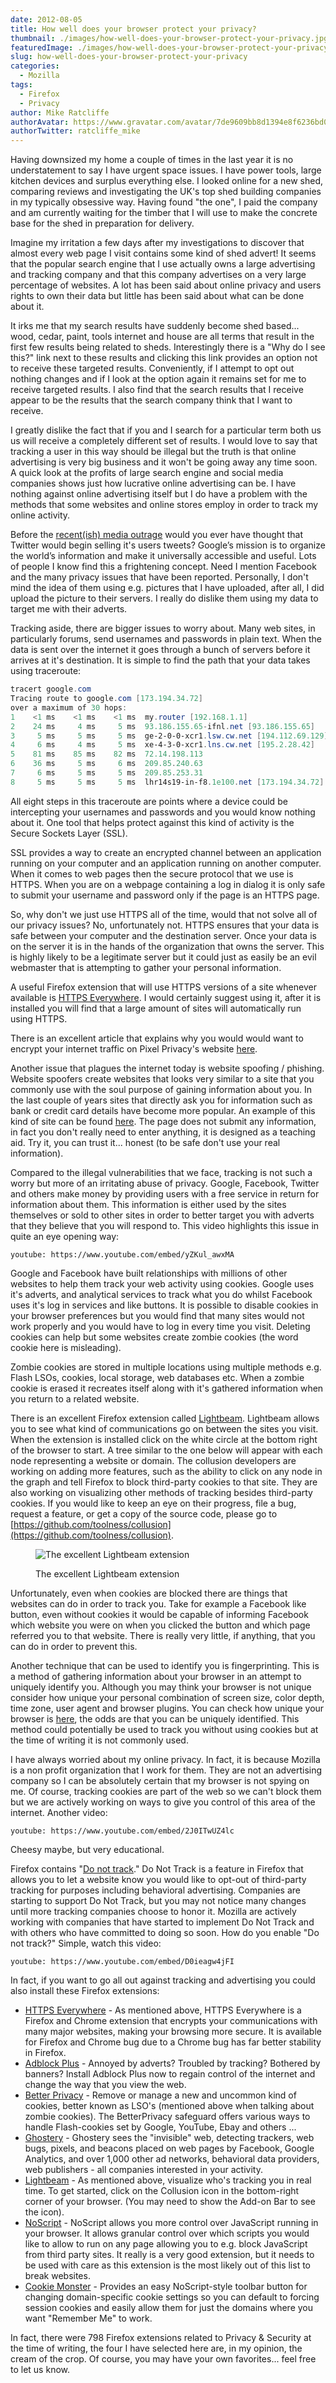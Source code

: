 ```yaml
---
date: 2012-08-05
title: How well does your browser protect your privacy?
thumbnail: ./images/how-well-does-your-browser-protect-your-privacy.jpg
featuredImage: ./images/how-well-does-your-browser-protect-your-privacy-cover-image.jpg
slug: how-well-does-your-browser-protect-your-privacy
categories:
  - Mozilla
tags:
  - Firefox
  - Privacy
author: Mike Ratcliffe
authorAvatar: https://www.gravatar.com/avatar/7de9609bb8d1394e8f6236bd0fac2d7b.jpg
authorTwitter: ratcliffe_mike
---
```


Having downsized my home a couple of times in the last year it is no understatement to say I have urgent space issues. I have power tools, large kitchen devices and surplus everything else. I looked online for a new shed, comparing reviews and investigating the UK's top shed building companies in my typically obsessive way. Having found "the one", I paid the company and am currently waiting for the timber that I will use to make the concrete base for the shed in preparation for delivery.

Imagine my irritation a few days after my investigations to discover that almost every web page I visit contains some kind of shed advert! It seems that the popular search engine that I use actually owns a large advertising and tracking company and that this company advertises on a very large percentage of websites. A lot has been said about online privacy and users rights to own their data but little has been said about what can be done about it.

It irks me that my search results have suddenly become shed based... wood, cedar, paint, tools internet and house are all terms that result in the first few results being related to sheds. Interestingly there is a "Why do I see this?" link next to these results and clicking this link provides an option not to receive these targeted results. Conveniently, if I attempt to opt out nothing changes and if I look at the option again it remains set for me to receive targeted results. I also find that the search results that I receive appear to be the results that the search company think that I want to receive.

I greatly dislike the fact that if you and I search for a particular term both us us will receive a completely different set of results. I would love to say that tracking a user in this way should be illegal but the truth is that online advertising is very big business and it won't be going away any time soon. A quick look at the profits of large search engine and social media companies shows just how lucrative online advertising can be. I have nothing against online advertising itself but I do have a problem with the methods that some websites and online stores employ in order to track my online activity.

Before the [recent(ish) media outrage](https://edition.cnn.com/2012/03/01/tech/social-media/twitter-selling-tweets/) would you ever have thought that Twitter would begin selling it's users tweets? Google’s mission is to organize the world’s information and make it universally accessible and useful. Lots of people I know find this a frightening concept. Need I mention Facebook and the many privacy issues that have been reported. Personally, I don't mind the idea of them using e.g. pictures that I have uploaded, after all, I did upload the picture to their servers. I really do dislike them using my data to target me with their adverts.

Tracking aside, there are bigger issues to worry about. Many web sites, in particularly forums, send usernames and passwords in plain text. When the data is sent over the internet it goes through a bunch of servers before it arrives at it's destination. It is simple to find the path that your data takes using traceroute:

```powershell
tracert google.com
Tracing route to google.com [173.194.34.72]
over a maximum of 30 hops:
1    <1 ms    <1 ms    <1 ms  my.router [192.168.1.1]
2    24 ms     4 ms     5 ms  93.186.155.65-ifnl.net [93.186.155.65]
3     5 ms     5 ms     5 ms  ge-2-0-0-xcr1.lsw.cw.net [194.112.69.129]
4     6 ms     4 ms     5 ms  xe-4-3-0-xcr1.lns.cw.net [195.2.28.42]
5    81 ms    85 ms    82 ms  72.14.198.113
6    36 ms     5 ms     6 ms  209.85.240.63
7     6 ms     5 ms     5 ms  209.85.253.31
8     5 ms     5 ms     5 ms  lhr14s19-in-f8.1e100.net [173.194.34.72]
```

All eight steps in this traceroute are points where a device could be intercepting your usernames and passwords and you would know nothing about it. One tool that helps protect against this kind of activity is the Secure Sockets Layer (SSL).

SSL provides a way to create an encrypted channel between an application running on your computer and an application running on another computer. When it comes to web pages then the secure protocol that we use is HTTPS. When you are on a webpage containing a log in dialog it is only safe to submit your username and password only if the page is an HTTPS page.

So, why don't we just use HTTPS all of the time, would that not solve all of our privacy issues? No, unfortunately not. HTTPS ensures that your data is safe between your computer and the destination server. Once your data is on the server it is in the hands of the organization that owns the server. This is highly likely to be a legitimate server but it could just as easily be an evil webmaster that is attempting to gather your personal information.

A useful Firefox extension that will use HTTPS versions of a site whenever available is [HTTPS Everywhere](https://www.eff.org/https-everywhere "HTTP Anywhere"). I would certainly suggest using it, after it is installed you will find that a large amount of sites will automatically run using HTTPS.

There is an excellent article that explains why you would would want to encrypt your internet traffic on Pixel Privacy's website [here](https://pixelprivacy.com/resources/how-to-encrypt-your-traffic/).

Another issue that plagues the internet today is website spoofing / phishing. Website spoofers create websites that looks very similar to a site that you commonly use with the soul purpose of gaining information about you. In the last couple of years sites that directly ask you for information such as bank or credit card details have become more popular. An example of this kind of site can be found [here](https://ismycreditcardstolen.com "Is my credit card stolen"). The page does not submit any information, in fact you don't really need to enter anything, it is designed as a teaching aid. Try it, you can trust it... honest (to be safe don't use your real information).

Compared to the illegal vulnerabilities that we face, tracking is not such a worry but more of an irritating abuse of privacy. Google, Facebook, Twitter and others make money by providing users with a free service in return for information about them. This information is either used by the sites themselves or sold to other sites in order to better target you with adverts that they believe that you will respond to. This video highlights this issue in quite an eye opening way:

`youtube: https://www.youtube.com/embed/yZKul_awxMA`

Google and Facebook have built relationships with millions of other websites to help them track your web activity using cookies. Google uses it's adverts, and analytical services to track what you do whilst Facebook uses it's log in services and like buttons. It is possible to disable cookies in your browser preferences but you would find that many sites would not work properly and you would have to log in every time you visit. Deleting cookies can help but some websites create zombie cookies (the word cookie here is misleading).

Zombie cookies are stored in multiple locations using multiple methods e.g. Flash LSOs, cookies, local storage, web databases etc. When a zombie cookie is erased it recreates itself along with it's gathered information when you return to a related website.

There is an excellent Firefox extension called [Lightbeam](https://addons.mozilla.org/firefox/addon/lightbeam/). Lightbeam allows you to see what kind of communications go on between the sites you visit. When the extension is installed click on the white circle at the bottom right of the browser to start. A tree similar to the one below will appear with each node representing a website or domain. The collusion developers are working on adding more features, such as the ability to click on any node in the graph and tell Firefox to block third-party cookies to that site. They are also working on visualizing other methods of tracking besides third-party cookies. If you would like to keep an eye on their progress, file a bug, request a feature, or get a copy of the source code, please go to [https://github.com/toolness/collusion](https://github.com/toolness/collusion).

<figure>

![The excellent Lightbeam extension](images/the-excellent-collusion-extension.jpg)

  <figcaption>The excellent Lightbeam extension</figcaption>
</figure>

Unfortunately, even when cookies are blocked there are things that websites can do in order to track you. Take for example a Facebook like button, even without cookies it would be capable of informing Facebook which website you were on when you clicked the button and which page referred you to that website. There is really very little, if anything, that you can do in order to prevent this.

Another technique that can be used to identify you is fingerprinting. This is a method of gathering information about your browser in an attempt to uniquely identify you. Although you may think your browser is not unique consider how unique your personal combination of screen size, color depth, time zone, user agent and browser plugins. You can check how unique your browser is [here](https://panopticlick.eff.org/ "How unique is your browser"), the odds are that you can be uniquely identified. This method could potentially be used to track you without using cookies but at the time of writing it is not commonly used.

I have always worried about my online privacy. In fact, it is because Mozilla is a non profit organization that I work for them. They are not an advertising company so I can be absolutely certain that my browser is not spying on me. Of course, tracking cookies are part of the web so we can't block them but we are actively working on ways to give you control of this area of the internet. Another video:

`youtube: https://www.youtube.com/embed/2J0ITwUZ4lc`

Cheesy maybe, but very educational.

Firefox contains "[Do not track](https://www.mozilla.org/dnt/)." Do Not Track is a feature in Firefox that allows you to let a website know you would like to opt-out of third-party tracking for purposes including behavioral advertising.&nbsp;Companies are starting to support Do Not Track, but you may not notice many changes until more tracking companies choose to honor it. Mozilla are actively working with companies that have started to implement Do Not Track and with others who have committed to doing so soon.
How do you enable "Do not track?" Simple, watch this video:

`youtube: https://www.youtube.com/embed/D0ieagw4jFI`

In fact, if you want to go all out against tracking and advertising you could also install these Firefox extensions:

- [HTTPS Everywhere](https://www.eff.org/https-everywhere) - As mentioned above, HTTPS Everywhere is a Firefox and Chrome extension that encrypts your communications with many major websites, making your browsing more secure. It is available for Firefox and Chrome bug due to a Chrome bug has far better stability in Firefox.
- [Adblock Plus](https://addons.mozilla.org/en-US/firefox/addon/adblock-plus/?src=cb-dl-users) - Annoyed by adverts? Troubled by tracking? Bothered by banners? Install Adblock Plus now to regain control of the internet and change the way that you view the web.
- [Better Privacy](https://addons.mozilla.org/en-US/firefox/addon/betterprivacy/?src=cb-dl-users) - Remove or manage a new and uncommon kind of cookies, better known as LSO's (mentioned above when talking about zombie cookies). The BetterPrivacy safeguard offers various ways to handle Flash-cookies set by Google, YouTube, Ebay and others ...
- [Ghostery](https://addons.mozilla.org/en-US/firefox/addon/ghostery/?src=cb-dl-users) - Ghostery sees the "invisible" web, detecting trackers, web bugs, pixels, and beacons placed on web pages by Facebook, Google Analytics, and over 1,000 other ad networks, behavioral data providers, web publishers - all companies interested in your activity.
- [Lightbeam](https://addons.mozilla.org/firefox/addon/lightbeam/) - As mentioned above, visualize who's tracking you in real time. To get started, click on the Collusion icon in the bottom-right corner of your browser. (You may need to show the Add-on Bar to see the icon).
- [NoScript](https://addons.mozilla.org/en-US/firefox/addon/noscript/) - NoScript allows you more control over JavaScript running in your browser. It allows granular control over which scripts you would like to allow to run on any page allowing you to e.g. block JavaScript from third party sites. It really is a very good extension, but it needs to be used with care as this extension is the most likely out of this list to break websites.
- [Cookie Monster](https://addons.mozilla.org/en-US/firefox/addon/cookie-monster/) - Provides an easy NoScript-style toolbar button for changing domain-specific cookie settings so you can default to forcing session cookies and easily allow them for just the domains where you want "Remember Me" to work.

In fact, there were 798 Firefox extensions related to Privacy &amp; Security at the time of writing, the four I have selected here are, in my opinion, the cream of the crop. Of course, you may have your own favorites... feel free to let us know.
